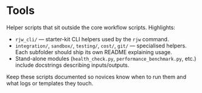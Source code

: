 # Tools

Helper scripts that sit outside the core workflow scripts. Highlights:
- `rjw_cli/` — starter-kit CLI helpers used by the `rjw` command.
- `integration/`, `sandbox/`, `testing/`, `cost/`, `git/` — specialised
  helpers. Each subfolder should ship its own README explaining usage.
- Stand-alone modules (`health_check.py`, `performance_benchmark.py`, etc.)
  include docstrings describing inputs/outputs.

Keep these scripts documented so novices know when to run them and what logs or
templates they touch.
